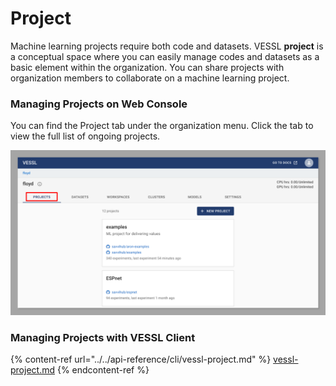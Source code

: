 # Project

Machine learning projects require both code and datasets. VESSL **project** is a conceptual space where you can easily manage codes and datasets as a basic element within the organization. You can share projects with organization members to collaborate on a machine learning project.

### Managing Projects on Web Console

You can find the Project tab under the organization menu. Click the tab to view the full list of ongoing projects.&#x20;

![](<../../.gitbook/assets/image (202).png>)

### Managing Projects with VESSL Client

{% content-ref url="../../api-reference/cli/vessl-project.md" %}
[vessl-project.md](../../api-reference/cli/vessl-project.md)
{% endcontent-ref %}

